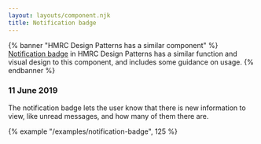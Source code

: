 ```yaml
---
layout: layouts/component.njk
title: Notification badge
---
```


{% banner "HMRC Design Patterns has a similar component" %}
[Notification badge](https://design.tax.service.gov.uk/hmrc-design-patterns/notification-badge/) in HMRC Design Patterns has a similar function and visual design to this component, and includes some guidance on usage.
{% endbanner %}

### 11 June 2019

The notification badge lets the user know that there is new information to view, like unread messages, and how many of them there are. 

{% example "/examples/notification-badge", 125 %}
